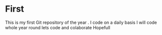 # First
This is my first Git repository of the year . 
I code on a daily basis
I will code whole year round
lets code and colaborate
Hopefull
